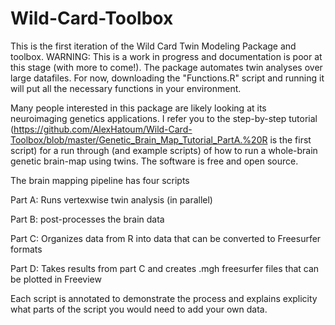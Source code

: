 # Wild-Card-Toolbox
This is the first iteration of the Wild Card Twin Modeling Package and toolbox.  WARNING: This is a work in progress and documentation is poor at this stage (with more to come!).  The package automates twin analyses over large datafiles. For now, downloading the "Functions.R" script and running it will put all the necessary functions in your environment.  

Many people interested in this package are likely looking at its neuroimaging genetics applications.  I refer you to the step-by-step tutorial (https://github.com/AlexHatoum/Wild-Card-Toolbox/blob/master/Genetic_Brain_Map_Tutorial_PartA.%20R is the first script) for a run through (and example scripts) of how to run a whole-brain genetic brain-map using twins.  The software is free and open source. 

The brain mapping pipeline has four scripts

Part A: Runs vertexwise twin analysis (in parallel)

Part B: post-processes the brain data

Part C: Organizes data from R into data that can be converted to Freesurfer formats

Part D: Takes results from part C and creates .mgh freesurfer files that can be plotted in Freeview

Each script is annotated to demonstrate the process and explains explicity what parts of the script you would need to add your own data. 
